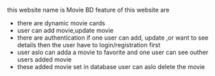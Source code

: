 this website name is Movie BD
feature of this website are 
 - there are dynamic movie cards
 - user can add movie,update movie 
 - there are authentication if one user can add, update ,or want to see details then the user have to login/registration first
 - user aslo can adda a movie to favorite and one user can see outher users added movie 
 - these added movie set in database user can aslo delete the movie
